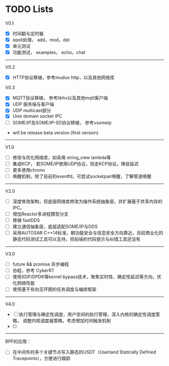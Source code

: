 # TODO Lists
V0.1
- [X] 时间戳与定时器
- [X] epoll处理， add，mod，del
- [X] 单元测试
- [X] 功能测试， examples， echo，chat
---
V0.2
- [X] HTTP协议移植，参考muduo http，以及其他网络库

V0.3
- [X] MQTT协议移植， 参考libhv以及其他mqtt客户端
- [X] UDP 服务端与客户端
- [X] UDP multicast部分
- [X] Unix domain socket IPC
- [ ] SOME/IP及SOME/IP-SD协议移植， 参考vsomeip

- will be release beta version (first version)
---
V1.0
- [ ] 修改与优化网络库，如采用 string_view lambda等
- [ ] 集成KCP， 若SOME/IP使用UDP协议，则走KCP协议，降低延迟
- [ ] 更多使用chrono
- [ ] 唤醒机制，除了目前的eventfd，可尝试socketpair唤醒，了解管道唤醒

---
V2.0
- [ ] 深度修改架构，将底层网络库修改为操作系统抽象层，并扩展基于共享内存的IPC。
- [ ] 增加Reactor多进程模型分支
- [ ] 移植 fastDDS
- [ ] 建立通信抽象层，底层适配SOME/IP与DDS
- [ ] 采用AUTOSAR C++14标准，朝功能安全与信息安全方向靠近，目前商业化的静态代码测试工具可以支持，但前端的代码提示与纠错工具还没有
---
V3.0
- [ ] future && promise 异步编程
- [ ] 协程，参考 CyberRT
- [ ] 使用XDP/DPDK等kernel bypass技术，聚焦实时性、确定性延迟等方向，优化网络性能
- [ ] 使用基于有向无环图的任务调度与编排框架
---
V4.0
- [ ] 执行管理与确定性调度，用户空间的执行管理，深入内核的确定性调度策略，
      调整内核调度器策略，考虑增加时间触发机制
- [ ] 

---
BPF的应用：
- [ ] 在中间件的多个关键节点写入静态的USDT（Userland Statically Defined Tracepoints），方便进行跟踪